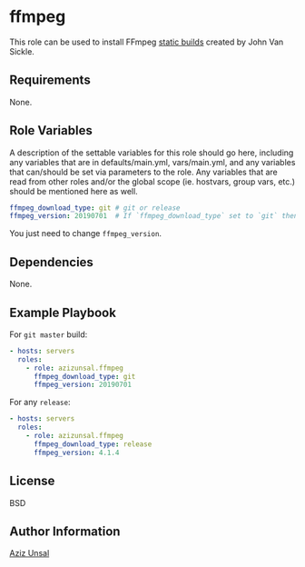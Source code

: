 ffmpeg
=========

This role can be used to install FFmpeg [static builds](https://johnvansickle.com/ffmpeg/) created by John Van Sickle.

Requirements
------------

None.

Role Variables
--------------

A description of the settable variables for this role should go here, including any variables that are in defaults/main.yml, vars/main.yml, and any variables that can/should be set via parameters to the role. Any variables that are read from other roles and/or the global scope (ie. hostvars, group vars, etc.) should be mentioned here as well.

```yaml
ffmpeg_download_type: git # git or release
ffmpeg_version: 20190701  # If `ffmpeg_download_type` set to `git` then use ` 20190701` pattern otherwise use the desired release number like 4.1.4, 3.3.4 etc.
```

You just need to change `ffmpeg_version`.

Dependencies
------------

None.

Example Playbook
----------------

For `git master` build:

```yml
- hosts: servers
  roles:
    - role: azizunsal.ffmpeg
      ffmpeg_download_type: git
      ffmpeg_version: 20190701
```

For any `release`:

```yml
- hosts: servers
  roles:
    - role: azizunsal.ffmpeg
      ffmpeg_download_type: release
      ffmpeg_version: 4.1.4
```

License
-------

BSD

Author Information
------------------

[Aziz Unsal](https://azizunsal.github.io/blog/)
